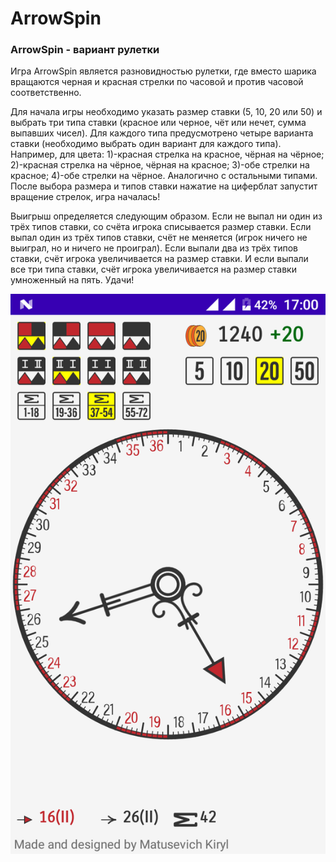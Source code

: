 # ArrowSpin

### ArrowSpin - вариант рулетки

Игра ArrowSpin является разновидностью рулетки, где вместо шарика вращаются черная и красная стрелки по часовой и против часовой соответственно.

Для начала игры необходимо указать размер ставки (5, 10, 20 или 50) и выбрать три типа ставки (красное или черное, чёт или нечет, сумма выпавших чисел). Для каждого типа предусмотрено четыре варианта ставки (необходимо выбрать один вариант для каждого типа). Например, для цвета: 1)-красная стрелка на красное, чёрная на чёрное; 2)-красная стрелка на чёрное, чёрная на красное; 3)-обе стрелки на красное; 4)-обе стрелки на чёрное. Аналогично с остальными типами. После выбора размера и типов ставки нажатие на циферблат запустит вращение стрелок, игра началась!

Выигрыш определяется следующим образом. Если не выпал ни один из трёх типов ставки, со счёта игрока списывается размер ставки. Если выпал один из трёх типов ставки, счёт не меняется (игрок ничего не выиграл, но и ничего не проиграл). Если выпали два из трёх типов ставки, счёт игрока увеличивается на размер ставки. И если выпали все три типа ставки, счёт игрока увеличивается на размер ставки умноженный на пять. Удачи!

![GitHub](/images/ArrowSpin1.png)
